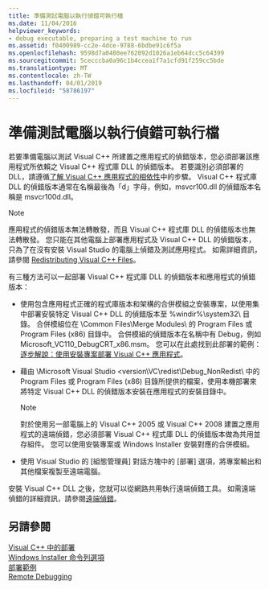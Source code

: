 ```yaml
---
title: 準備測試電腦以執行偵錯可執行檔
ms.date: 11/04/2016
helpviewer_keywords:
- debug executable, preparing a test machine to run
ms.assetid: f0400989-cc2e-4dce-9788-6bdbe91c6f5a
ms.openlocfilehash: 9598d7a0480ee762892d1026a1eb64dcc5c64399
ms.sourcegitcommit: 5cecccba0a96c1b4ccea1f7a1cfd91f259cc5bde
ms.translationtype: MT
ms.contentlocale: zh-TW
ms.lasthandoff: 04/01/2019
ms.locfileid: "58786197"
---
```

# <a name="preparing-a-test-machine-to-run-a-debug-executable"></a>準備測試電腦以執行偵錯可執行檔

若要準備電腦以測試 Visual C++ 所建置之應用程式的偵錯版本，您必須部署該應用程式所依賴之 Visual C++ 程式庫 DLL 的偵錯版本。 若要識別必須部署的 DLL，請遵循[了解 Visual C++ 應用程式的相依性](understanding-the-dependencies-of-a-visual-cpp-application.md)中的步驟。 Visual C++ 程式庫 DLL 的偵錯版本通常在名稱最後為「d」字母，例如，msvcr100.dll 的偵錯版本名稱是 msvcr100d.dll。

> [!NOTE]
>  應用程式的偵錯版本無法轉散發，而且 Visual C++ 程式庫 DLL 的偵錯版本也無法轉散發。 您只能在其他電腦上部署應用程式及 Visual C++ DLL 的偵錯版本，只為了在沒有安裝 Visual Studio 的電腦上偵錯及測試應用程式。 如需詳細資訊，請參閱 [Redistributing Visual C++ Files](redistributing-visual-cpp-files.md)。

有三種方法可以一起部署 Visual C++ 程式庫 DLL 的偵錯版本和應用程式的偵錯版本：

- 使用包含應用程式正確的程式庫版本和架構的合併模組之安裝專案，以使用集中部署安裝特定 Visual C++ DLL 的偵錯版本至 %windir%\system32\ 目錄。 合併模組位在 \Common Files\Merge Modules\\ 的 Program Files 或 Program Files (x86) 目錄中。 合併模組的偵錯版本在名稱中有 Debug，例如 Microsoft_VC110_DebugCRT_x86.msm。 您可以在此處找到此部署的範例：[逐步解說：使用安裝專案部署 Visual C++ 應用程式](walkthrough-deploying-a-visual-cpp-application-by-using-a-setup-project.md)。

- 藉由 \Microsoft Visual Studio \<version\VC\redist\Debug_NonRedist\\ 中的 Program Files 或 Program Files (x86) 目錄所提供的檔案，使用本機部署來將特定 Visual C++ DLL 的偵錯版本安裝在應用程式的安裝目錄中。

    > [!NOTE]
    >  對於使用另一部電腦上的 Visual C++ 2005 或 Visual C++ 2008 建置之應用程式的遠端偵錯，您必須部署 Visual C++ 程式庫 DLL 的偵錯版本做為共用並存組件。 您可以使用安裝專案或 Windows Installer 安裝對應的合併模組。

- 使用 Visual Studio 的 [組態管理員] 對話方塊中的 [部署] 選項，將專案輸出和其他檔案複製至遠端電腦。

安裝 Visual C++ DLL 之後，您就可以從網路共用執行遠端偵錯工具。 如需遠端偵錯的詳細資訊，請參閱[遠端偵錯](/visualstudio/debugger/remote-debugging.md)。

## <a name="see-also"></a>另請參閱

[Visual C++ 中的部署](deployment-in-visual-cpp.md)<br>
[Windows Installer 命令列選項](/windows/desktop/Msi/command-line-options)<br>
[部署範例](deployment-examples.md)<br>
[Remote Debugging](/visualstudio/debugger/remote-debugging.md)
